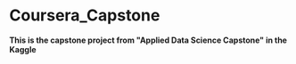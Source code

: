 # Coursera_Capstone  
**This is the capstone project from "Applied Data Science Capstone" in the Kaggle**
